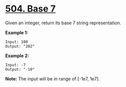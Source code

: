 # [504. Base 7](https://leetcode.com/problems/base-7/)

Given an integer, return its base 7 string representation.

**Example 1:**

    Input: 100
    Output: "202"

**Example 2:**

    Input: -7
    Output: "-10"

**Note:** The input will be in range of [-1e7, 1e7].
